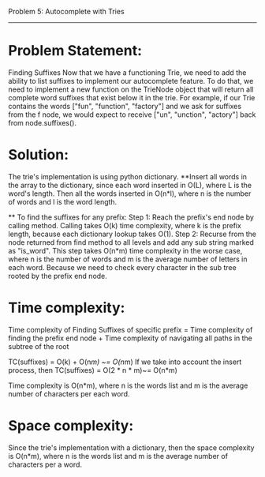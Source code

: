 Problem 5: Autocomplete with Tries
**********************************************************
Problem Statement:
=================
Finding Suffixes
Now that we have a functioning Trie, we need to add the ability to list suffixes to implement our autocomplete feature. To do that, we need to implement a new function on the TrieNode object that will return all complete word suffixes that exist below it in the trie. For example, if our Trie contains the words ["fun", "function", "factory"] and we ask for suffixes from the f node, we would expect to receive ["un", "unction", "actory"] back from node.suffixes().


Solution:
=========
The trie's implementation is using python dictionary.
**Insert all words in the array to the dictionary, since each word inserted in O(L), where L is the word's length.
Then all the words inserted in O(n*l), where n is the number of words and l is the word length.

** To find the suffixes for any prefix:
  Step 1: Reach the prefix's end node by calling <Find> method.
          Calling <Find> takes O(k) time complexity, where k is the prefix length, because each dictionary lookup takes O(1).
  Step 2: Recurse from the node returned from find method to all levels and add any sub string marked as "is_word". This step takes O(n*m) time complexity in the worse case, where n is the number of words and m is the average number of letters in each word. Because we need to check every character in the sub tree rooted by the prefix end node.


Time complexity:
=================
Time complexity of Finding Suffixes of specific prefix = Time complexity of finding the prefix end node + Time complexity of navigating all paths in the subtree of the root <Prefix end Node>

TC(suffixes) = O(k) + O(n*m) ~= O(n*m)
If we take into account the insert process, then TC(suffixes) = O(2 * n * m)~= O(n*m)

Time complexity is O(n*m), where n is the words list and m is the average number of characters per each word.

Space complexity:
=================
Since the trie's implementation with a dictionary, then the space complexity is O(n*m), where n is the words list and m is the average number of characters per a word.
